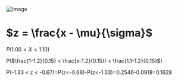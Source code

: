 ![image](https://github.com/user-attachments/assets/5e906f9f-fbc1-4d56-9ae2-bf5769858f3e)

# $z = \frac{x - \mu}{\sigma}$


$P(1.00 < X < 1.10)$

P($\frac{1-1.2}{0.15} < \frac{x-1.2}{0.15}) < \frac{1.1-1.2}{0.15}$) 

P(-1.33 < z < -0.67)=P(z<-0.66)-P(z<-1.33)=0.2546-0.0918=0.1628



